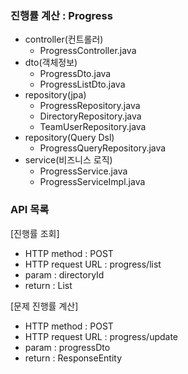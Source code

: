 ### 진행률 계산 : Progress
- controller(컨트롤러)
    - ProgressController.java
- dto(객체정보)
    - ProgressDto.java
    - ProgressListDto.java
- repository(jpa)
    - ProgressRepository.java
    - DirectoryRepository.java
    - TeamUserRepository.java
- repository(Query Dsl)
    - ProgressQueryRepository.java 
- service(비즈니스 로직)
    - ProgressService.java
    - ProgressServiceImpl.java

### API 목록
[진행률 조회]
- HTTP method : POST
- HTTP request URL : progress/list
- param : directoryId
- return : List<ProgressListDto>

[문제 진행률 계산]
- HTTP method : POST
- HTTP request URL : progress/update
- param : progressDto
- return : ResponseEntity<String>